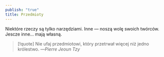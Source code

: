 ```yaml
---
publish: "true"
title: Przedmioty
---
```

Niektóre rzeczy są tylko narzędziami. Inne — noszą wolę swoich twórców. Jescze inne... mają własną.
>[!quote] Nie ufaj przedmiotowi, który przetrwał więcej niż jedno królestwo.
>—*Pierre Jeoun Tzy*